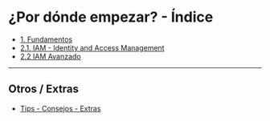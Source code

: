 # ¿Por dónde empezar? - Índice

- [1. Fundamentos](./1.%20Fundamentos.md)
- [2.1. IAM - Identity and Access Management](./2.1.%20IAM%20-%20Identity%20and%20Access%20Management.md)
- [2.2 IAM Avanzado](./2.2.%20IAM%20Avanzado.md)

---

## Otros / Extras

- [Tips - Consejos - Extras](tips.md)
